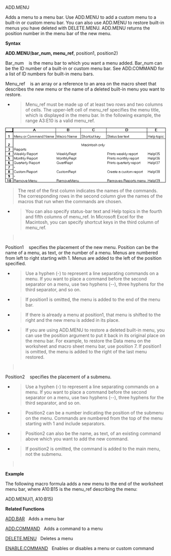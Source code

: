 ADD.MENU

Adds a menu to a menu bar. Use ADD.MENU to add a custom menu to a
built-in or custom menu bar. You can also use ADD.MENU to restore
built-in menus you have deleted with DELETE.MENU. ADD.MENU returns the
position number in the menu bar of the new menu.

**Syntax**

**ADD.MENU**(**bar\_num, menu\_ref**, position1, position2)

Bar\_num    is the menu bar to which you want a menu added. Bar\_num can
be the ID number of a built-in or custom menu bar. See ADD.COMMAND for a
list of ID numbers for built-in menu bars.

Menu\_ref    is an array or a reference to an area on the macro sheet
that describes the new menu or the name of a deleted built-in menu you
want to restore.

  - > Menu\_ref must be made up of at least two rows and two columns of
    > cells. The upper-left cell of menu\_ref specifies the menu title,
    > which is displayed in the menu bar. In the following example, the
    > range A3:E10 is a valid menu\_ref.

![](media/image1.png)

> The rest of the first column indicates the names of the commands. The
> corresponding rows in the second column give the names of the macros
> that run when the commands are chosen.

  - > You can also specify status-bar text and Help topics in the fourth
    > and fifth columns of menu\_ref. In Microsoft Excel for the
    > Macintosh, you can specify shortcut keys in the third column of
    > menu\_ref.

>  

Position1    specifies the placement of the new menu. Position can be
the name of a menu, as text, or the number of a menu. Menus are numbered
from left to right starting with 1. Menus are added to the left of the
position specified.

  - > Use a hyphen (-) to represent a line separating commands on a
    > menu. If you want to place a command before the second separator
    > on a menu, use two hyphens (--), three hyphens for the third
    > separator, and so on.

  - > If position1 is omitted, the menu is added to the end of the menu
    > bar.

  - > If there is already a menu at position1, that menu is shifted to
    > the right and the new menu is added in its place.

  - > If you are using ADD.MENU to restore a deleted built-in menu, you
    > can use the position argument to put it back in its original place
    > on the menu bar. For example, to restore the Data menu on the
    > worksheet and macro sheet menu bar, use position 7. If position1
    > is omitted, the menu is added to the right of the last menu
    > restored.

>  

Position2    specifies the placement of a submenu.

  - > Use a hyphen (-) to represent a line separating commands on a
    > menu. If you want to place a command before the second separator
    > on a menu, use two hyphens (--), three hyphens for the third
    > separator, and so on.

  - > Position2 can be a number indicating the position of the submenu
    > on the menu. Commands are numbered from the top of the menu
    > starting with 1 and include separators.

  - > Position2 can also be the name, as text, of an existing command
    > above which you want to add the new command.

  - > If position2 is omitted, the command is added to the main menu,
    > not the submenu.

>  

**Example**

The following macro formula adds a new menu to the end of the worksheet
menu bar, where A10:B15 is the menu\_ref describing the menu:

ADD.MENU(1, A10:B15)

**Related Functions**

[ADD.BAR](ADD.BAR.md)   Adds a menu bar

[ADD.COMMAND](ADD.COMMAND.md)   Adds a command to a menu

[DELETE.MENU](DELETE.MENU.md)   Deletes a menu

[ENABLE.COMMAND](ENABLE.COMMAND.md)   Enables or disables a menu or custom command


